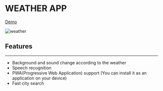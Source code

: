 # WEATHER APP

[Demo](https://js-weather-app-zeta.vercel.app)

![weather](https://docs.google.com/uc?export=open&id=1Gz6IyqBwT39qH0SXRzlNSKAqocJj7taI)


## Features

---

- Background and sound change according to the weather
- Speech recognition
- PWA(Progressive Web Application) support (You can install it as an application on your device)
- Fast city search
